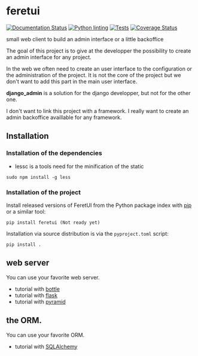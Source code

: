 # feretui
[![Documentation Status](https://readthedocs.org/projects/feretui/badge/?version=latest)](https://feretui.readthedocs.io/en/latest/?badge=latest)
[![Python linting](https://github.com/FeretUI/feretui/actions/workflows/lint.yaml/badge.svg)](https://github.com/FeretUI/feretui/actions/workflows/lint.yaml)
[![Tests](https://github.com/FeretUI/feretui/actions/workflows/tests.yaml/badge.svg)](https://github.com/FeretUI/feretui/actions/workflows/tests.yaml)
[![Coverage Status](https://coveralls.io/repos/github/FeretUI/feretui/badge.svg?branch=main)](https://coveralls.io/github/FeretUI/feretui?branch=main)

small web client to build an admin interface or a little backoffice


The goal of this project is to give at the developper the possibility to
create an admin interface for any project.

In the web we often need to create an user interface to the configuration or the 
administration of the project. It is not the core of the project but we don't 
want to add this part in the main user interface.

**django_admin** is a solution for the django developper, but not for the other one.


I don't want to link this project with a framework. I really want to create an admin
backoffice availlable for any framework.

## Installation

### Installation of the dependencies

* lessc is a tools need for the minification of the static

```
sudo npm install -g less
```

### Installation of the project

Install released versions of FeretUI from the Python package index with
[pip](http://pypi.python.org/pypi/pip) or a similar tool:

```
pip install feretui (Not ready yet)
```

Installation via source distribution is via the ``pyproject.toml`` script:

```
pip install .
```

## web server

You can use your favorite web server.

* tutorial with [bottle](https://feretui.readthedocs.io/en/latest/tutorials.html#serve-feretui-with-bottle)
* tutorial with [flask](https://feretui.readthedocs.io/en/latest/tutorials.html#serve-feretui-with-flask)
* tutorial with [pyramid](https://feretui.readthedocs.io/en/latest/tutorials.html#serve-feretui-with-pyramid)

## the ORM.

You can use your favorite ORM.

* tutorial with [SQLAlchemy](https://feretui.readthedocs.io/en/latest/tutorials.html#sqlalchemy)
